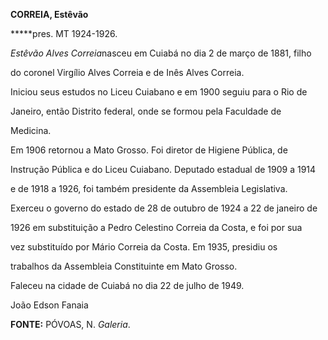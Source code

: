 **CORREIA, Estêvão**



**\***pres. MT 1924-1926.



*Estêvão Alves Correia*nasceu em Cuiabá no dia 2 de março de 1881, filho

do coronel Virgílio Alves Correia e de Inês Alves Correia.



Iniciou seus estudos no Liceu Cuiabano e em 1900 seguiu para o Rio de

Janeiro, então Distrito federal, onde se formou pela Faculdade de

Medicina.



Em 1906 retornou a Mato Grosso. Foi diretor de Higiene Pública, de

Instrução Pública e do Liceu Cuiabano. Deputado estadual de 1909 a 1914

e de 1918 a 1926, foi também presidente da Assembleia Legislativa.

Exerceu o governo do estado de 28 de outubro de 1924 a 22 de janeiro de

1926 em substituição a Pedro Celestino Correia da Costa, e foi por sua

vez substituído por Mário Correia da Costa. Em 1935, presidiu os

trabalhos da Assembleia Constituinte em Mato Grosso.



Faleceu na cidade de Cuiabá no dia 22 de julho de 1949.



João Edson Fanaia



**FONTE:** PÓVOAS, N. *Galeria*.

